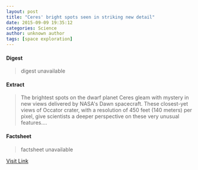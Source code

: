 ```yaml
---
layout: post
title: "Ceres' bright spots seen in striking new detail"
date: 2015-09-09 19:35:12
categories: Science
author: unknown author
tags: [space exploration]
---
```



#### Digest
>digest unavailable

#### Extract
>The brightest spots on the dwarf planet Ceres gleam with mystery in new views delivered by NASA's Dawn spacecraft. These closest-yet views of Occator crater, with a resolution of 450 feet (140 meters) per pixel, give scientists a deeper perspective on these very unusual features....

#### Factsheet
>factsheet unavailable

[Visit Link](http://phys.org/news/2015-09-ceres-bright.html)


